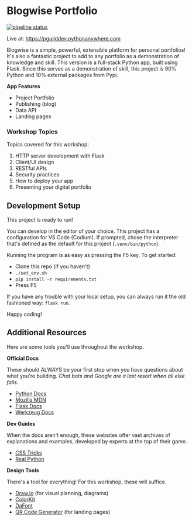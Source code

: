 # Blogwise Portfolio

[![pipeline status](https://gitlab.com/proguild-projects/python-web-workshop/blogwise-portfolio-prime/badges/main/pipeline.svg)](https://gitlab.com/proguild-projects/python-web-workshop/blogwise-portfolio-prime/-/commits/main) 

Live at: https://pguilddev.pythonanywhere.com

Blogwise is a simple, powerful, extensible platform for personal portfolios! It's also a fantastic project to add to any portfolio as a demonstration of knowledge and skill.
This version is a full-stack Python app, built using Flask. Since this serves as a demonstration of skill, this project is 90% Python and 10% external packages from Pypi. 

**App Features**

- Project Portfolio 
- Publishing (blog)
- Data API
- Landing pages

### Workshop Topics

Topics covered for this workshop:

1. HTTP server development with Flask
1. Client/UI design
1. RESTful APIs
1. Security practices
1. How to deploy your app
1. Presenting your digital portfolio


## Development Setup

This project is ready to run! 

You can develop in the editor of your choice. This project has a configuration for VS Code (Codium). If prompted, chose the interpreter that's defined as the default for this project (`.venv/bin/python`).

Running the program is as easy as pressing the F5 key. To get started:

- Clone this repo (if you haven't)
- `./set_env.sh`
- `pip install -r requirements.txt`
- Press F5 

If you have any trouble with your local setup, you can always run it the old fashioned way: `flask run`.

Happy coding!


## Additional Resources
Here are some tools you'll use throughout the workshop. 

**Official Docs**

These should ALWAYS be your first stop when you have questions about what you're building. _Chat bots and Google are a last resort when all else fails._

- [Python Docs](https://docs.python.org/3/)
- [Mozilla MDN](https://developer.mozilla.org/en-US/docs/Learn/HTML)
- [Flask Docs](https://flask.palletsprojects.com/en/3.0.x/)
- [Werkzeug Docs](https://werkzeug.palletsprojects.com/en/3.0.x/)

**Dev Guides**

When the docs aren't enough, these websites offer vast archives of explanations and examples, developed by experts at the top of their game.
- [CSS Tricks](https://css-tricks.com/)
- [Real Python](https://realpython.com/)

**Design Tools**

There's a tool for everything! For this workshop, these will suffice.
- [Draw.io](https://app.diagrams.net/?src=about) (for visual planning, diagrams)
- [ColorKit](https://colorkit.co/)
- [DaFont](https://www.dafont.com/)
- [QR Code Generator](https://www.qr-code-generator.com/) (for landing pages)
